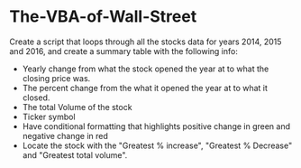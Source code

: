 # The-VBA-of-Wall-Street

Create a script that loops through all the stocks data for years 2014, 2015 and 2016, and create a summary table with the following info:

- Yearly change from what the stock opened the year at to what the closing price was.
- The percent change from the what it opened the year at to what it closed.
- The total Volume of the stock
- Ticker symbol
- Have conditional formatting that highlights positive change in green and negative change in red
- Locate the stock with the "Greatest % increase", "Greatest % Decrease" and "Greatest total volume".
